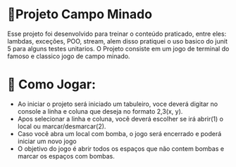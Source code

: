 # 📌Projeto Campo Minado
Esse projeto foi desenvolvido para treinar o conteúdo praticado, entre eles: lambdas, exceções, POO, stream, alem disso pratiquei o uso basico do junit 5 para alguns testes unitarios. O Projeto consiste em um jogo de terminal do famoso e classico jogo de campo minado.

# 📌 Como Jogar:
- Ao iniciar o projeto será iniciado um tabuleiro, voce deverá digitar no console a linha e coluna que deseja no formato 2,3(x, y).
- Apos selecionar a linha e coluna, você deverá escolher se irá abrir(1) o local ou marcar/desmarcar(2).
- Caso você abra um local com bomba, o jogo será encerrado e poderá iniciar um novo jogo
- O objetivo do jogo é abrir todos os espaços que não contem bombas e marcar os espaços com bombas.